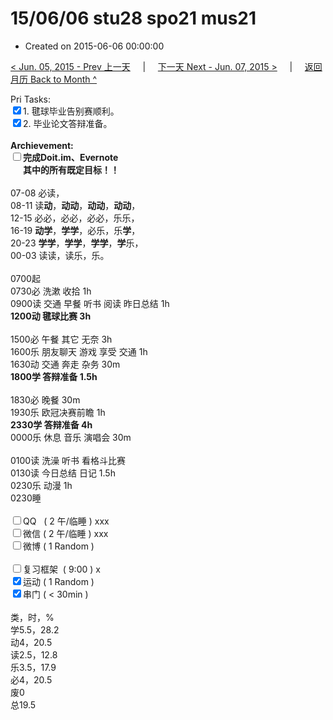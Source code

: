# 15/06/06 stu28 spo21 mus21

- Created on 2015-06-06 00:00:00

[< Jun. 05, 2015 - Prev 上一天](/lifelogs/2015/06/d05.md) &nbsp; &nbsp; | &nbsp; &nbsp; [下一天 Next - Jun. 07, 2015 >](/lifelogs/2015/06/d07.md) &nbsp; &nbsp; |  &nbsp; &nbsp; [返回月历 Back to Month ^](/lifelogs/2015/06/index.md)
<br/><div>Pri Tasks:<br/><input type="checkbox" checked="true" />1. 毽球毕业告别赛顺利。</div><div><input type="checkbox" checked="true" />2. 毕业论文答辩准备。</div><div><br/></div><div><b>Archievement:</b></div><div><b><input type="checkbox" />完成Doit.im、</b><b>Evernote</b></div><div><b>      其中的</b><b>所有</b><b>既定目标！！</b></div><div><div><br/></div><div>07-08 必读，</div>08-11 读<b>动</b>，<b>动动</b>，<b>动动</b>，<b>动动</b>，<br/>12-15 必必，必必，必必，乐乐，<br/>16-19 <b>动学</b>，<b>学学</b>，必乐，乐<b>学</b>，<br/>20-23 <b>学学</b>，<b>学学</b>，<b>学学</b>，<b>学</b>乐，</div><div>00-03 读读，读乐，乐。<br/><div><br/></div>0700起<br/>0730必 洗漱 收拾 1h</div><div>0900读 交通 早餐 听书 阅读 昨日总结 1h</div><div><b>1200动 毽球比赛 3h</b><div><br/></div>1500必 午餐 其它 无奈 3h</div><div>1600乐 朋友聊天 游戏 享受 交通 1h</div><div>1630动 交通 奔走 杂务 30m</div><div><b>1800学 答辩准备 1.5h</b></div><div><br/></div><div>1830必 晚餐 30m</div><div>1930乐 欧冠决赛前瞻 1h</div><div><b>2330学 答辩准备 4h</b></div><div>0000乐 休息 音乐 演唱会 30m</div><div><br/></div><div>0100读 洗澡 听书 看格斗比赛<br/>0130读 今日总结 日记 1.5h</div><div>0230乐 动漫 1h</div><div>0230睡</div><div><br/></div><div><input type="checkbox" />QQ   ( 2 午/临睡 ) xxx<br/><input type="checkbox" />微信 ( 2 午/临睡 ) xxx</div><div><input type="checkbox" />微博 ( 1 Random ) </div><div><br/></div><div><input type="checkbox" />复习框架  ( 9:00 ) x<br/></div><div><input type="checkbox" checked="true" />运动 ( 1 Random ) </div><div><input type="checkbox" checked="true" />串门 ( < 30min ) </div><div><div><br/></div>类，时，%<br/>学5.5，28.2<br/>动4，20.5<br/>读2.5，12.8<br/>乐3.5，17.9<br/>必4，20.5<br/>废0<br/>总19.5</div>
